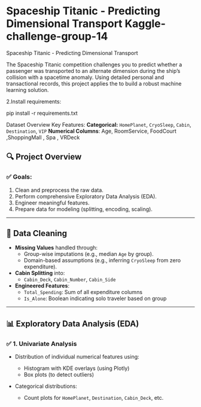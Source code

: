 # Spaceship Titanic - Predicting Dimensional Transport Kaggle-challenge-group-14

Spaceship Titanic - Predicting Dimensional Transport

The Spaceship Titanic competition challenges you to predict whether a passenger was transported to an alternate dimension during the ship’s collision with a spacetime anomaly. Using detailed personal and transactional records, this project applies the to build a robust machine learning solution.

2.Install requirements:

pip install -r requirements.txt

 Dataset Overview
 Key Features:
**Categorical:** `HomePlanet`, `CryoSleep`, `Cabin`, `Destination`, `VIP`
**Numerical Columns**: Age, RoomService, FoodCourt ,ShoppingMall , Spa , VRDeck
  
## 🔍 Project Overview

### ✅ Goals:
1. Clean and preprocess the raw data.
2. Perform comprehensive Exploratory Data Analysis (EDA).
3. Engineer meaningful features.
4. Prepare data for modeling (splitting, encoding, scaling).
---

## 🧹 Data Cleaning

- **Missing Values** handled through:
  - Group-wise imputations (e.g., median `Age` by group).
  - Domain-based assumptions (e.g., inferring `CryoSleep` from zero expenditure).
- **Cabin Splitting** into:
  - `Cabin_Deck`, `Cabin_Number`, `Cabin_Side`
- **Engineered Features**:
  - `Total_Spending`: Sum of all expenditure columns
  - `Is_Alone`: Boolean indicating solo traveler based on group

---
## 📊 Exploratory Data Analysis (EDA)

### ✅ 1. Univariate Analysis

- Distribution of individual numerical features using:
  - Histogram with KDE overlays (using Plotly)
  - Box plots (to detect outliers)

- Categorical distributions:
  - Count plots for `HomePlanet`, `Destination`, `Cabin_Deck`, etc.
